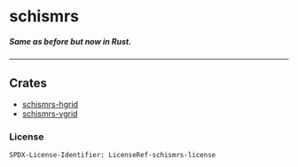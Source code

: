 # schismrs

##### Same as before but now in Rust.

---

## Crates

- [schismrs-hgrid](src/schismrs-hgrid)
- [schismrs-vgrid](src/schismrs-vgrid)

### License

`SPDX-License-Identifier: LicenseRef-schismrs-license`
